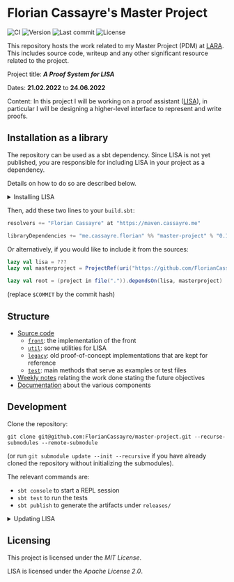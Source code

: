# Florian Cassayre's Master Project

![CI](https://img.shields.io/github/workflow/status/FlorianCassayre/master-project/CI)
![Version](https://img.shields.io/github/v/release/FlorianCassayre/master-project)
![Last commit](https://img.shields.io/github/last-commit/FlorianCassayre/master-project)
![License](https://img.shields.io/github/license/FlorianCassayre/master-project)

This repository hosts the work related to my Master Project (PDM) at [LARA](https://lara.epfl.ch/w/).
This includes source code, writeup and any other significant resource related to the project.

Project title: ***A Proof System for LISA***

Dates: **21.02.2022** to **24.06.2022**

Content:
In this project I will be working on a proof assistant ([LISA](https://github.com/epfl-lara/lisa)),
in particular I will be designing a higher-level interface to represent and write proofs.

## Installation as a library

The repository can be used as a sbt dependency.
Since LISA is not yet published, _you_ are responsible for including LISA in your project as a dependency.

Details on how to do so are described below.

<details>
  <summary>Installing LISA</summary>

There are two main possibilities for installing LISA.
In either case, it's very important that the version of LISA matches the one used by this project,
otherwise you might encounter incompatibilities.

Assuming you are in your project's directory and `$COMMIT` is the hash of the desired commit in LISA:

* **sbt managed dependency** (easiest):
  * Add the following in your `build.sbt` (or adapt your existing configuration):
    ```sbt
    lazy val lisa = ProjectRef(uri("https://github.com/epfl-lara/lisa.git#$COMMIT"), "lisa")
    
    lazy val root = (project in file(".")).dependsOn(lisa)
    ```
* **git repository or submodule** (if you need to develop on LISA at the same time):
  * If your project **is already** a git repository, then you can add LISA as a submodule:
    ```
    git submodule add git@github.com:epfl-lara/lisa.git lisa
    cd lisa
    git checkout $COMMIT
    cd ..
    git commit
    ```
  * If your project **is not** a git repository, then you can clone it locally:
    ```
    git clone git@github.com:epfl-lara/lisa.git
    cd lisa
    git checkout $COMMIT
    cd ..
    ```

The table below indicates the version compatibility (= value of `$COMMIT`):

| `master-project` |                   `lisa`                   |
|:----------------:|:------------------------------------------:|
|     `0.2.0`      | `eacb9c06aa2975b9ae2bc993847c597eb3c54995` | 
|     `0.1.0`      | `eacb9c06aa2975b9ae2bc993847c597eb3c54995` |

</details>

Then, add these two lines to your `build.sbt`:
```sbt
resolvers += "Florian Cassayre" at "https://maven.cassayre.me"

libraryDependencies += "me.cassayre.florian" %% "master-project" % "0.1.0"
```

Or alternatively, if you would like to include it from the sources:

```sbt
lazy val lisa = ???
lazy val masterproject = ProjectRef(uri("https://github.com/FlorianCassayre/master-project.git#$COMMIT"), "lisa")

lazy val root = (project in file(".")).dependsOn(lisa, masterproject)
```

(replace `$COMMIT` by the commit hash)

## Structure

* [Source code](src/main/scala/me/cassayre/florian/masterproject)
  * [`front`](src/main/scala/me/cassayre/florian/masterproject/front): the implementation of the front
  * [`util`](src/main/scala/me/cassayre/florian/masterproject/util): some utilities for LISA
  * [`legacy`](src/main/scala/me/cassayre/florian/masterproject/legacy): old proof-of-concept implementations that are kept for reference
  * [`test`](src/main/scala/me/cassayre/florian/masterproject/test): main methods that serve as examples or test files
* [Weekly notes](notes/weekly) relating the work done stating the future objectives
* [Documentation](notes/documentation) about the various components

## Development

Clone the repository:
```
git clone git@github.com:FlorianCassayre/master-project.git --recurse-submodules --remote-submodule
```

(or run `git submodule update --init --recursive` if you have already cloned the repository without initializing the submodules).

The relevant commands are:

* `sbt console` to start a REPL session
* `sbt test` to run the tests
* `sbt publish` to generate the artifacts under `releases/`

<details>
  <summary>Updating LISA</summary>

  The git submodule depends on a specific commit, thus when LISA is updated _and_ we would like
  to benefit from the changes, we should execute the following commands:

  ```bash
  cd lisa
  git pull origin main
  cd ..
  git add lisa
  git commit lisa
  ```

  (make sure to rebuild the entire project after this operation, to avoid potential issues with incremental compilation)

</details>

## Licensing

This project is licensed under the _MIT License_.

LISA is licensed under the _Apache License 2.0_.
